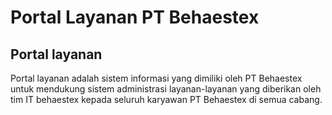 # Portal Layanan PT Behaestex



## Portal layanan

Portal layanan adalah sistem informasi yang dimiliki oleh PT Behaestex untuk mendukung sistem administrasi layanan-layanan yang diberikan oleh tim IT behaestex kepada seluruh karyawan PT Behaestex di semua cabang.



